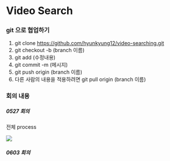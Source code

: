 # Video Search

### git 으로 협업하기

1. git clone https://github.com/hyunkyung12/video-searching.git
2. git checkout -b (branch 이름)
3. git add (수정내용)
4. git commit -m (메시지)
5. git push origin (branch 이름)
6. 다른 사람의 내용을 적용하려면 git pull origin (branch 이름)

### 회의 내용

##### 0527 회의

전체 process

![](./history/0527.png)

##### 0603 회의